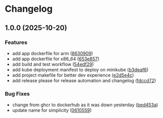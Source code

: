 # Changelog

## 1.0.0 (2025-10-20)


### Features

* add app dockerfile for arm ([8630909](https://github.com/saedabdu/gotracksuit/commit/863090913c678505fd2fa1ff210a52eebe20b0ad))
* add app dockerfile for x86_64 ([653e857](https://github.com/saedabdu/gotracksuit/commit/653e8575bfaa73b5b92fdc82034811558b048f17))
* add build and test workflow ([54edf29](https://github.com/saedabdu/gotracksuit/commit/54edf29ebed40bd2ab9a6efe87c8c29e1911bd20))
* add kube deployment manifest to deploy on  minikube ([b3deaf6](https://github.com/saedabdu/gotracksuit/commit/b3deaf64d1a1b5b55631ce4748ab2dcfc79af527))
* add project makefile for better dev experience ([e2d5e4c](https://github.com/saedabdu/gotracksuit/commit/e2d5e4ce3102e673a7a818e80c33ba995154d263))
* add release please for release automation and changelog ([fdccd72](https://github.com/saedabdu/gotracksuit/commit/fdccd72a0bbb3d3eba005942c6475b1ff9bc26d8))


### Bug Fixes

* change from ghcr to dockerhub as it was down yesterday ([bed453a](https://github.com/saedabdu/gotracksuit/commit/bed453ab2b8c6cc45885715802ac38bc2d422459))
* update name for simplicity ([0610559](https://github.com/saedabdu/gotracksuit/commit/0610559af1f3f9bae677ce1cc11f642b8f5b96d5))
